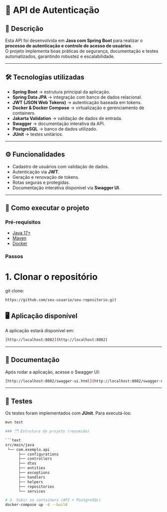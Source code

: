 # 🔐 API de Autenticação  

## 📌 Descrição  
Esta API foi desenvolvida em **Java com Spring Boot** para realizar o **processo de autenticação e controle de acesso de usuários**.  
O projeto implementa boas práticas de segurança, documentação e testes automatizados, garantindo robustez e escalabilidade.  

---

## 🛠️ Tecnologias utilizadas  
- **Spring Boot** → estrutura principal da aplicação.  
- **Spring Data JPA** → integração com banco de dados relacional.  
- **JWT (JSON Web Tokens)** → autenticação baseada em tokens.  
- **Docker & Docker Compose** → virtualização e gerenciamento de containers.  
- **Jakarta Validation** → validação de dados de entrada.  
- **Swagger** → documentação interativa da API.  
- **PostgreSQL** → banco de dados utilizado.  
- **JUnit** → testes unitários.  

---

## ⚙️ Funcionalidades  
- Cadastro de usuários com validação de dados.  
- Autenticação via **JWT**.  
- Geração e renovação de tokens.  
- Rotas seguras e protegidas.  
- Documentação interativa disponível via **Swagger UI**.  

---

## 🚀 Como executar o projeto  

### Pré-requisitos  
- [Java 17+](https://www.oracle.com/java/technologies/javase/jdk17-archive-downloads.html)  
- [Maven](https://maven.apache.org/)  
- [Docker](https://www.docker.com/)  

### Passos  
# 1. Clonar o repositório

git clone: 
```bash
https://github.com/seu-usuario/seu-repositorio.git
```


## 🖥️ Aplicação disponível

A aplicação estará disponível em:  
```bash
[http://localhost:8082](http://localhost:8082)
```

---

## 📖 Documentação

Após rodar a aplicação, acesse o Swagger UI:  
```bash
[http://localhost:8082/swagger-ui.html](http://localhost:8082/swagger-ui.html)
```

---

## 🧪 Testes

Os testes foram implementados com **JUnit**. Para executá-los:  
```bash
mvn test

### 🗂️ Estrutura do projeto (resumida)

```text
src/main/java
 └── com.exemplo.api
      ├── configurations
      ├── controllers
      ├── dtos
      ├── entities
      ├── exceptions
      ├── handlers
      ├── helpers
      ├── repositories
      └── services

# 3. Subir os containers (API + PostgreSQL)
docker-compose up -d --build
